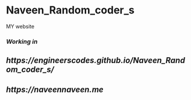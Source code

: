 # Naveen_Random_coder_s
 MY website 
 <h3><i> Working in </i></h3>
 
 <h2><b><i>https://engineerscodes.github.io/Naveen_Random_coder_s/</i></b></h2>
 
  <h2><b><i>https://naveennaveen.me</i></b></h2>
